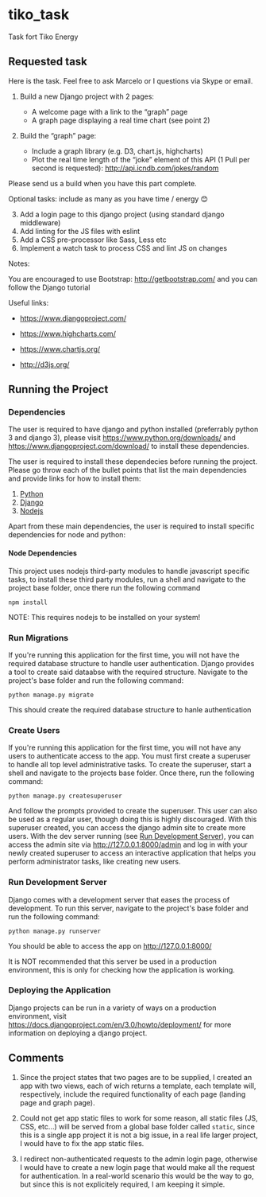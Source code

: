 
# tiko_task

Task fort Tiko Energy

## Requested task

Here is the task. Feel free to ask Marcelo or I questions via Skype or email.

 

1. Build a new Django project with 2 pages:
	* A welcome page with a link to the “graph” page
	* A graph page displaying a real time chart (see point 2)

2. Build the “graph” page:
	* Include a graph library (e.g. D3, chart.js, highcharts)
	* Plot the real time length of the “joke” element of this API (1 Pull per second is requested): http://api.icndb.com/jokes/random

Please send us a build when you have this part complete.

Optional tasks: include as many as you have time / energy 😊

3. Add a login page to this django project (using standard django middleware)
4. Add linting for the JS files with eslint
5. Add a CSS pre-processor like Sass, Less etc
6. Implement a watch task to process CSS and lint JS on changes

Notes:

You are encouraged to use Bootstrap: http://getbootstrap.com/ and you can follow the Django tutorial 

Useful links:

* https://www.djangoproject.com/

* https://www.highcharts.com/

* https://www.chartjs.org/

* http://d3js.org/

## Running the Project

### Dependencies

The user is required to have django and python installed (preferrably python 3 and django 3), please visit https://www.python.org/downloads/ and https://www.djangoproject.com/download/ to install these dependencies.

The user is required to install these dependecies before running the project. Please go throw each of the bullet points that list the main dependencies and provide links for how to install them:

1. [Python](https://www.python.org/downloads/)
2. [Django](https://www.djangoproject.com/download/)
3. [Nodejs](https://nodejs.org/en/download/)

Apart from these main dependencies, the user is required to install specific dependencies for node and python:

#### Node Dependencies

This project uses nodejs third-party modules to handle javascript specific tasks, to install these third party modules, run a shell and navigate to the project base folder, once there run the following command

```
npm install
```

NOTE: This requires nodejs to be installed on your system!


### Run Migrations

If you're running this application for the first time, you will not have the required database structure to handle user authentication. Django provides a tool to create said dataabse with the required structure. Navigate to the project's base folder and run the following command:

```
python manage.py migrate 
```

This should create the required database structure to hanle authentication

### Create Users

If you're running this application for the first time, you will not have any users to authenticate access to the app. You must first create a superuser to handle all top level administrative tasks. To create the superuser, start a shell and navigate to the projects base folder. Once there, run the following command:

```
python manage.py createsuperuser
```

And follow the prompts provided to create the superuser. This user can also be used as a regular user, though doing this is highly discouraged. With this superuser created, you can access the django admin site to create more users. With the dev server running (see [Run Development Server](#run-dev-server)), you can access the admin site via http://127.0.0.1:8000/admin and log in with your newly created superuser to access an interactive application that helps you perform administrator tasks, like creating new users.

### Run Development Server

Django comes with a development server that eases the process of development. To run this server, navigate to the project's base folder and run the following command:

```
python manage.py runserver 
```

You should be able to access the app on http://127.0.0.1:8000/

It is NOT recommended that this server be used in a production environment, this is only for checking how the application is working.

### Deploying the Application

Django projects can be run in a variety of ways on a production environment, visit https://docs.djangoproject.com/en/3.0/howto/deployment/ for more information on deploying a django project.

## Comments

1. Since the project states that two pages are to be supplied, I created an app with two views, each of wich returns a template, each template will, respectively, include the required functionality of each page (landing page and graph page).

2. Could not get app static files to work for some reason, all static files (JS, CSS, etc...) will be served from a global base folder called `static`, since this is a single app project it is not a big issue, in a real life larger project, I would have to fix the app static files.

3. I redirect non-authenticated requests to the admin login page, otherwise I would have to create a new login page that would make all the request for authentication. In a real-world scenario this would be the way to go, but since this is not explicitely required, I am keeping it simple.